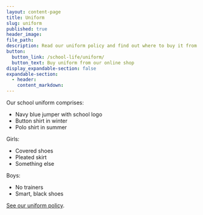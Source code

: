 ```yaml
---
layout: content-page
title: Uniform
slug: uniform
published: true
header_image:
file_path:
description: Read our uniform policy and find out where to buy it from.
button:
  button_link: /school-life/uniform/
  button_text: Buy uniform from our online shop
display_expandable-section: false
expandable-section:
  - header:
    content_markdown:
---
```


Our school uniform comprises:

* Navy blue jumper with school logo
* Button shirt in winter
* Polo shirt in summer

Girls:

* Covered shoes
* Pleated skirt
* Something else

Boys:

* No trainers
* Smart, black shoes

[See our uniform policy](/assets/media/uniform/woodys-website.docx).